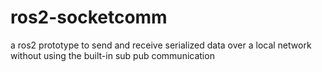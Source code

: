# ros2-socketcomm
a ros2 prototype to send and receive serialized data over a local network without using the built-in sub pub communication
